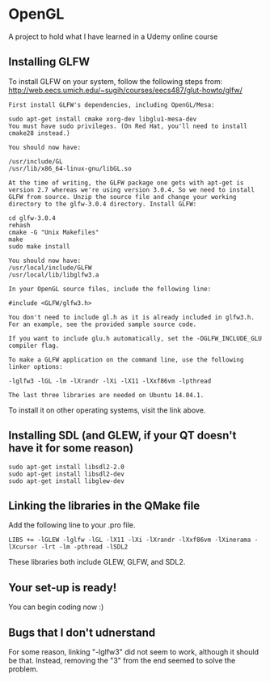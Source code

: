 # OpenGL
A project to hold what I have learned in a Udemy online course

## Installing GLFW

To install GLFW on your system, follow the following steps from: http://web.eecs.umich.edu/~sugih/courses/eecs487/glut-howto/glfw/

```
First install GLFW's dependencies, including OpenGL/Mesa:

sudo apt-get install cmake xorg-dev libglu1-mesa-dev
You must have sudo privileges. (On Red Hat, you'll need to install cmake28 instead.)

You should now have:

/usr/include/GL
/usr/lib/x86_64-linux-gnu/libGL.so

At the time of writing, the GLFW package one gets with apt-get is version 2.7 whereas we're using version 3.0.4. So we need to install GLFW from source. Unzip the source file and change your working directory to the glfw-3.0.4 directory. Install GLFW:

cd glfw-3.0.4
rehash
cmake -G "Unix Makefiles"
make
sudo make install

You should now have:
/usr/local/include/GLFW
/usr/local/lib/libglfw3.a

In your OpenGL source files, include the following line:

#include <GLFW/glfw3.h>

You don't need to include gl.h as it is already included in glfw3.h.
For an example, see the provided sample source code.

If you want to include glu.h automatically, set the -DGLFW_INCLUDE_GLU compiler flag.

To make a GLFW application on the command line, use the following linker options:

-lglfw3 -lGL -lm -lXrandr -lXi -lX11 -lXxf86vm -lpthread

The last three libraries are needed on Ubuntu 14.04.1.
```
To install it on other operating systems, visit the link above.

## Installing SDL (and GLEW, if your QT doesn't have it for some reason)
```
sudo apt-get install libsdl2-2.0
sudo apt-get install libsdl2-dev
sudo apt-get install libglew-dev
```
## Linking the libraries in the QMake file
Add the following line to your .pro file.
```
LIBS += -lGLEW -lglfw -lGL -lX11 -lXi -lXrandr -lXxf86vm -lXinerama -lXcursor -lrt -lm -pthread -lSDL2
```
These libraries both include GLEW, GLFW, and SDL2.

## Your set-up is ready! 
You can begin coding now :) 

## Bugs that I don't udnerstand
For some reason, linking "-lglfw3" did not seem to work, although it should be that. Instead, removing the "3" from the end seemed to solve the problem.

